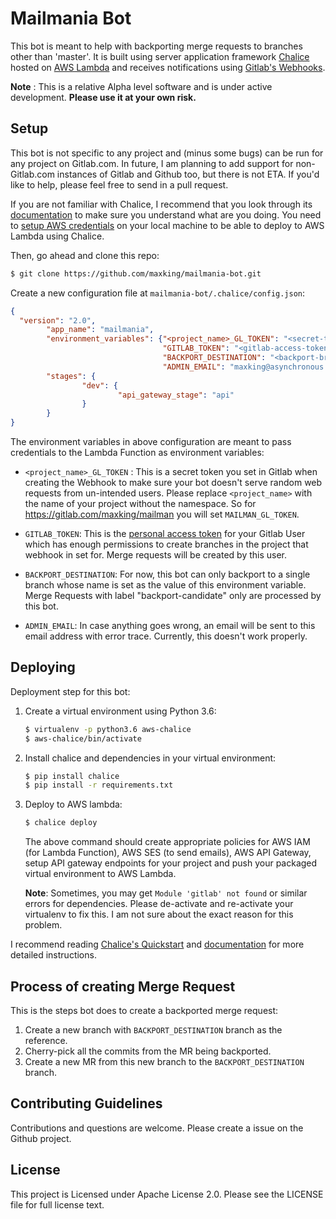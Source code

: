 # Mailmania Bot

This bot is meant to help with backporting merge requests to branches other than
'master'. It is built using server application framework [Chalice][3] hosted on
[AWS Lambda][1] and receives notifications using [Gitlab's Webhooks][2].


**Note** : This is a relative Alpha level software and is under active development. 
**Please use it at your own risk.**


## Setup

This bot is not specific to any project and (minus some bugs) can be run for any
project on Gitlab.com. In future, I am planning to add support for
non-Gitlab.com instances of Gitlab and Github too, but there is not ETA. If
you'd like to help, please feel free to send in a pull request.


If you are not familiar with Chalice, I recommend that you look through its
[documentation][4] to make sure you understand what are you doing. You need to
[setup AWS credentials][5] on your local machine to be able to deploy to AWS Lambda
using Chalice. 

Then, go ahead and clone this repo:

```bash
$ git clone https://github.com/maxking/mailmania-bot.git
```

Create a new configuration file at `mailmania-bot/.chalice/config.json`:

```json
{
  "version": "2.0",
        "app_name": "mailmania",
        "environment_variables": {"<project_name>_GL_TOKEN": "<secret-token>",
                                  "GITLAB_TOKEN": "<gitlab-access-token>",
                                  "BACKPORT_DESTINATION": "<backport-branch>",
                                  "ADMIN_EMAIL": "maxking@asynchronous.in"},
        "stages": {
                "dev": {
                        "api_gateway_stage": "api"
                }
        }
}
```

The environment variables in above configuration are meant to pass credentials
to the Lambda Function as environment variables:

- `<project_name>_GL_TOKEN` : This is a secret token you set in Gitlab when
  creating the Webhook to make sure your bot doesn't serve random web requests
  from un-intended users. Please replace `<project_name>` with the name of your
  project without the namespace. So for https://gitlab.com/maxking/mailman you
  will set `MAILMAN_GL_TOKEN`.
  
- `GITLAB_TOKEN`: This is the [personal access token][6] for your Gitlab User
  which has enough permissions to create branches in the project that webhook in
  set for. Merge requests will be created by this user.
  
- `BACKPORT_DESTINATION`: For now, this bot can only backport to a single branch
  whose name is set as the value of this environment variable. Merge Requests
  with label "backport-candidate" only are processed by this bot.
  
- `ADMIN_EMAIL`: In case anything goes wrong, an email will be sent to this
  email address with error trace. Currently, this doesn't work properly.



## Deploying

Deployment step for this bot:

1. Create a virtual environment using Python 3.6:

   ```bash
   $ virtualenv -p python3.6 aws-chalice
   $ aws-chalice/bin/activate
   ```

2. Install chalice and dependencies in your virtual environment:

	```bash
	$ pip install chalice
	$ pip install -r requirements.txt
	```

3. Deploy to AWS lambda:

	```bash
	$ chalice deploy
	```
	
	The above command should create appropriate policies for AWS IAM (for Lambda
    Function), AWS SES (to send emails), AWS API Gateway, setup API gateway
    endpoints for your project and push your packaged virtual environment to AWS
    Lambda.
	
	**Note**: Sometimes, you may get `Module 'gitlab' not found` or similar
    errors for dependencies. Please de-activate and re-activate your virtualenv
    to fix this. I am not sure about the exact reason for this problem.

I recommend reading [Chalice's Quickstart][7] and [documentation][4] for more
detailed instructions.

## Process of creating Merge Request

This is the steps bot does to create a backported merge request:

1. Create a new branch with `BACKPORT_DESTINATION` branch as the reference.
2. Cherry-pick all the commits from the MR being backported.
3. Create a new MR from this new branch to the `BACKPORT_DESTINATION` branch.


## Contributing Guidelines

Contributions and questions are welcome. Please create a issue on the Github
project.


## License

This project is Licensed under Apache License 2.0. Please see the LICENSE file
for full license text.



[1]: https://aws.amazon.com/lambda/
[2]: https://docs.gitlab.com/ee/user/project/integrations/webhooks.html
[3]: https://github.com/aws/chalice
[4]: https://chalice.readthedocs.io/en/latest/index.html
[5]: https://github.com/aws/chalice#credentials
[6]: https://docs.gitlab.com/ee/user/profile/personal_access_tokens.html
[7]: https://github.com/aws/chalice#quickstart
